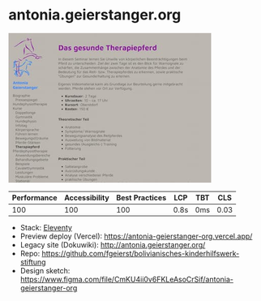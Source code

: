 # antonia.geierstanger.org

![Screenshot of antonia.geierstanger.org](src/assets/screenshot-01-400px.jpg)

| Performance | Accessibility | Best Practices | LCP  | TBT | CLS   |
| ----------- | ------------- | -------------- | ---- | --- | ----- |
| 100         | 100           | 100            | 0.8s | 0ms | 0.03 |

- Stack: [Eleventy](https://www.11ty.dev/)
- Preview deploy (Vercel): https://antonia-geierstanger-org.vercel.app/
- Legacy site (Dokuwiki): http://antonia.geierstanger.org/
- Repo: https://github.com/fgeierst/bolivianisches-kinderhilfswerk-stiftung
- Design sketch: https://www.figma.com/file/CmKU4ii0v6FKLeAsoCrSif/antonia-geierstanger-org

